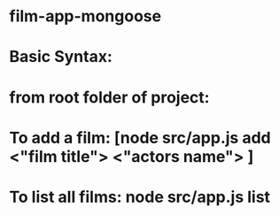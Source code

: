 # film-app-mongoose

# Basic Syntax:

# from root folder of project:
# To add a film: [node src/app.js add <"film title"> <"actors name"> <good or bad>]

# To list all films: node src/app.js list 
